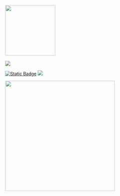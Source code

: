 <img align=center width="160" src="https://github.com/lkdcode/lkdcode/assets/110602069/68ff6938-7c11-402d-91a3-61123c2748f3" />

<br/>
<br/>
<img src="https://skillicons.dev/icons?i=java,kotlin,spring,mysql,postgres,redis,jenkins,docker,grafana,prometheus,gradle,github,git,aws,postman,notion,idea,html,css,javascript&perline=5" />

<p>
<a href="https://lkdcode.dev" target="_blank"><img alt="Static Badge" src="https://img.shields.io/badge/%E2%9C%85%20Myblog-lkdcode.dev-%235555f6"></a>
<img src="http://mazassumnida.wtf/api/mini/generate_badge?boj=dlrlejr1" />

</p>

<!-- https://techstack-generator.vercel.app/ --!>

<img align="left" width="350" src="https://github-readme-stats.vercel.app/api?username=lkdcode&theme=cobalt2&show_icons=true"/>
